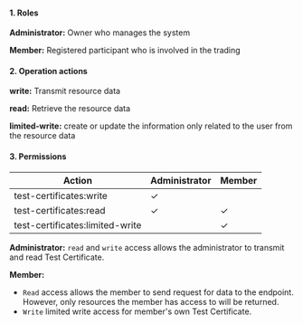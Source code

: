 #### 1. Roles

**Administrator:** Owner who manages the system

**Member:** Registered participant who is involved in the trading

#### 2. Operation actions

**write:** Transmit resource data

**read:** Retrieve the resource data

**limited-write:** create or update the information only related to the user from the resource data

#### 3. Permissions


|      Action                      | Administrator       | Member            |
|----------------------------------|---------------------|-------------------|
| test-certificates:write  | ✓                   |                 |
| test-certificates:read   | ✓                   | ✓                |
| test-certificates:limited-write  |                    | ✓                |

**Administrator:** `read` and `write` access allows the administrator to transmit and read Test Certificate.

**Member:** 
- `Read` access allows the member to send request for data to the endpoint. However, only resources the member has access to will be returned. 
- `Write` limited write access for member's own Test Certificate.